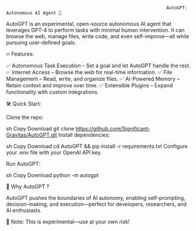                                                                  AutoGPT: Autonomous AI Agent 🚀

AutoGPT is an experimental, open-source autonomous AI agent that leverages GPT-4 to perform tasks with minimal human intervention. It can browse the web, manage files, write code, and even self-improve—all while pursuing user-defined goals.

🔥 Features:

✅ Autonomous Task Execution – Set a goal and let AutoGPT handle the rest.
✅ Internet Access – Browse the web for real-time information.
✅ File Management – Read, write, and organize files.
✅ AI-Powered Memory – Retain context and improve over time.
✅ Extensible Plugins – Expand functionality with custom integrations.

🛠 Quick Start:

Clone the repo:

sh
Copy
Download
git clone https://github.com/Significant-Gravitas/AutoGPT.git
Install dependencies:

sh
Copy
Download
cd AutoGPT && pip install -r requirements.txt
Configure your .env file with your OpenAI API key.

Run AutoGPT:

sh
Copy
Download
python -m autogpt

🌟 Why AutoGPT ?

AutoGPT pushes the boundaries of AI autonomy, enabling self-prompting, decision-making, and execution—perfect for developers, researchers, and AI enthusiasts.

📌 Note: This is experimental—use at your own risk!

